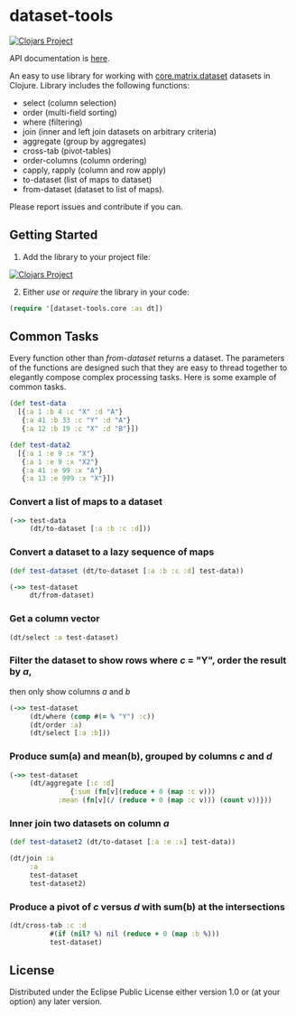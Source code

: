 # dataset-tools

[![Clojars Project](https://img.shields.io/clojars/v/dataset-tools.svg)](https://clojars.org/dataset-tools)

API documentation is [here](https://emiruz.github.io/dataset-tools/index.html).

An easy to use library for working with [core.matrix.dataset](https://mikera.github.io/core.matrix/doc/clojure.core.matrix.dataset.html)
datasets in Clojure. Library includes the following functions:

* select (column selection)
* order (multi-field sorting)
* where (filtering)
* join (inner and left join datasets on arbitrary criteria)
* aggregate (group by aggregates)
* cross-tab (pivot-tables)
* order-columns (column ordering)
* capply, rapply (column and row apply)
* to-dataset (list of maps to dataset)
* from-dataset (dataset to list of maps).

Please report issues and contribute if you can.

## Getting Started

1. Add the library to your project file:

[![Clojars Project](https://img.shields.io/clojars/v/dataset-tools.svg)](https://clojars.org/dataset-tools)

2. Either *use* or *require* the library in your code:

```clojure
(require '[dataset-tools.core :as dt])
```

## Common Tasks

Every function other than *from-dataset* returns a dataset. The parameters of the functions
are designed such that they are easy to thread together to elegantly compose complex
processing tasks. Here is some example of common tasks.


```clojure
(def test-data
  [{:a 1 :b 4 :c "X" :d "A"}
   {:a 41 :b 33 :c "Y" :d "A"}
   {:a 12 :b 19 :c "X" :d "B"}])

(def test-data2
  [{:a 1 :e 9 :x "X"}
   {:a 1 :e 9 :x "X2"}
   {:a 41 :e 99 :x "A"}
   {:a 13 :e 999 :x "X"}])
```

### Convert a list of maps to a dataset

```clojure
(->> test-data
     (dt/to-dataset [:a :b :c :d]))
```

### Convert a dataset to a lazy sequence of maps

```clojure
(def test-dataset (dt/to-dataset [:a :b :c :d] test-data))

(->> test-dataset
     dt/from-dataset)
```

### Get a column vector

```clojure
(dt/select :a test-dataset)
```

### Filter the dataset to show rows where *c* = "Y", order the result by *a*,
then only show columns *a* and *b*

```clojure
(->> test-dataset
     (dt/where (comp #(= % "Y") :c))
     (dt/order :a)
     (dt/select [:a :b]))
```

### Produce sum(a) and mean(b), grouped by columns *c* and *d*

```clojure
(->> test-dataset
     (dt/aggregate [:c :d]
     		   {:sum (fn[v](reduce + 0 (map :c v)))
		    :mean (fn[v](/ (reduce + 0 (map :c v))) (count v))}))
```

### Inner join two datasets on column *a*

```clojure
(def test-dataset2 (dt/to-dataset [:a :e :x] test-data))

(dt/join :a
	 :a
	 test-dataset
	 test-dataset2)
```

### Produce a pivot of *c* versus *d* with sum(b) at the intersections

```clojure
(dt/cross-tab :c :d
	      #(if (nil? %) nil (reduce + 0 (map :b %)))
	      test-dataset)
```

## License

Distributed under the Eclipse Public License either version 1.0 or (at
your option) any later version.
